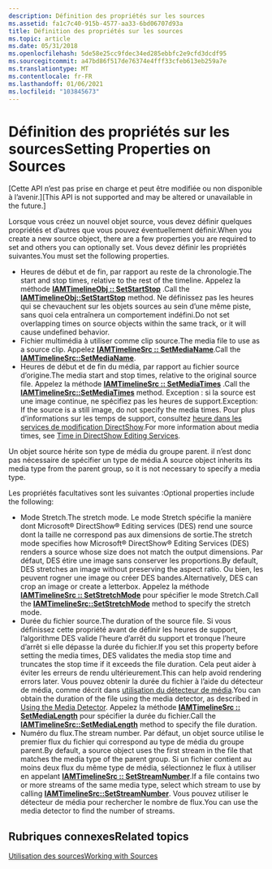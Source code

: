 ```yaml
---
description: Définition des propriétés sur les sources
ms.assetid: fa1c7c40-915b-4577-aa33-6bd06707d93a
title: Définition des propriétés sur les sources
ms.topic: article
ms.date: 05/31/2018
ms.openlocfilehash: 5de58e25cc9fdec34ed285ebbfc2e9cfd3dcdf95
ms.sourcegitcommit: a47bd86f517de76374e4fff33cfeb613eb259a7e
ms.translationtype: MT
ms.contentlocale: fr-FR
ms.lasthandoff: 01/06/2021
ms.locfileid: "103845673"
---
```

# <a name="setting-properties-on-sources"></a><span data-ttu-id="54fc0-103">Définition des propriétés sur les sources</span><span class="sxs-lookup"><span data-stu-id="54fc0-103">Setting Properties on Sources</span></span>

<span data-ttu-id="54fc0-104">\[Cette API n’est pas prise en charge et peut être modifiée ou non disponible à l’avenir.\]</span><span class="sxs-lookup"><span data-stu-id="54fc0-104">\[This API is not supported and may be altered or unavailable in the future.\]</span></span>

<span data-ttu-id="54fc0-105">Lorsque vous créez un nouvel objet source, vous devez définir quelques propriétés et d’autres que vous pouvez éventuellement définir.</span><span class="sxs-lookup"><span data-stu-id="54fc0-105">When you create a new source object, there are a few properties you are required to set and others you can optionally set.</span></span> <span data-ttu-id="54fc0-106">Vous devez définir les propriétés suivantes.</span><span class="sxs-lookup"><span data-stu-id="54fc0-106">You must set the following properties.</span></span>

-   <span data-ttu-id="54fc0-107">Heures de début et de fin, par rapport au reste de la chronologie.</span><span class="sxs-lookup"><span data-stu-id="54fc0-107">The start and stop times, relative to the rest of the timeline.</span></span> <span data-ttu-id="54fc0-108">Appelez la méthode [**IAMTimelineObj :: SetStartStop**](iamtimelineobj-setstartstop.md) .</span><span class="sxs-lookup"><span data-stu-id="54fc0-108">Call the [**IAMTimelineObj::SetStartStop**](iamtimelineobj-setstartstop.md) method.</span></span> <span data-ttu-id="54fc0-109">Ne définissez pas les heures qui se chevauchent sur les objets sources au sein d’une même piste, sans quoi cela entraînera un comportement indéfini.</span><span class="sxs-lookup"><span data-stu-id="54fc0-109">Do not set overlapping times on source objects within the same track, or it will cause undefined behavior.</span></span>
-   <span data-ttu-id="54fc0-110">Fichier multimédia à utiliser comme clip source.</span><span class="sxs-lookup"><span data-stu-id="54fc0-110">The media file to use as a source clip.</span></span> <span data-ttu-id="54fc0-111">Appelez [**IAMTimelineSrc :: SetMediaName**](iamtimelinesrc-setmedianame.md).</span><span class="sxs-lookup"><span data-stu-id="54fc0-111">Call the [**IAMTimelineSrc::SetMediaName**](iamtimelinesrc-setmedianame.md).</span></span>
-   <span data-ttu-id="54fc0-112">Heures de début et de fin du média, par rapport au fichier source d’origine.</span><span class="sxs-lookup"><span data-stu-id="54fc0-112">The media start and stop times, relative to the original source file.</span></span> <span data-ttu-id="54fc0-113">Appelez la méthode [**IAMTimelineSrc :: SetMediaTimes**](iamtimelinesrc-setmediatimes.md) .</span><span class="sxs-lookup"><span data-stu-id="54fc0-113">Call the [**IAMTimelineSrc::SetMediaTimes**](iamtimelinesrc-setmediatimes.md) method.</span></span> <span data-ttu-id="54fc0-114">Exception : si la source est une image continue, ne spécifiez pas les heures de support.</span><span class="sxs-lookup"><span data-stu-id="54fc0-114">Exception: If the source is a still image, do not specify the media times.</span></span> <span data-ttu-id="54fc0-115">Pour plus d’informations sur les temps de support, consultez [heure dans les services de modification DirectShow](time-in-directshow-editing-services.md).</span><span class="sxs-lookup"><span data-stu-id="54fc0-115">For more information about media times, see [Time in DirectShow Editing Services](time-in-directshow-editing-services.md).</span></span>

<span data-ttu-id="54fc0-116">Un objet source hérite son type de média du groupe parent. il n’est donc pas nécessaire de spécifier un type de média.</span><span class="sxs-lookup"><span data-stu-id="54fc0-116">A source object inherits its media type from the parent group, so it is not necessary to specify a media type.</span></span>

<span data-ttu-id="54fc0-117">Les propriétés facultatives sont les suivantes :</span><span class="sxs-lookup"><span data-stu-id="54fc0-117">Optional properties include the following:</span></span>

-   <span data-ttu-id="54fc0-118">Mode Stretch.</span><span class="sxs-lookup"><span data-stu-id="54fc0-118">The stretch mode.</span></span> <span data-ttu-id="54fc0-119">Le mode Stretch spécifie la manière dont Microsoft® DirectShow® Editing services (DES) rend une source dont la taille ne correspond pas aux dimensions de sortie.</span><span class="sxs-lookup"><span data-stu-id="54fc0-119">The stretch mode specifies how Microsoft® DirectShow® Editing Services (DES) renders a source whose size does not match the output dimensions.</span></span> <span data-ttu-id="54fc0-120">Par défaut, DES étire une image sans conserver les proportions.</span><span class="sxs-lookup"><span data-stu-id="54fc0-120">By default, DES stretches an image without preserving the aspect ratio.</span></span> <span data-ttu-id="54fc0-121">Ou bien, les peuvent rogner une image ou créer DES bandes.</span><span class="sxs-lookup"><span data-stu-id="54fc0-121">Alternatively, DES can crop an image or create a letterbox.</span></span> <span data-ttu-id="54fc0-122">Appelez la méthode [**IAMTimelineSrc :: SetStretchMode**](iamtimelinesrc-setstretchmode.md) pour spécifier le mode Stretch.</span><span class="sxs-lookup"><span data-stu-id="54fc0-122">Call the [**IAMTimelineSrc::SetStretchMode**](iamtimelinesrc-setstretchmode.md) method to specify the stretch mode.</span></span>
-   <span data-ttu-id="54fc0-123">Durée du fichier source.</span><span class="sxs-lookup"><span data-stu-id="54fc0-123">The duration of the source file.</span></span> <span data-ttu-id="54fc0-124">Si vous définissez cette propriété avant de définir les heures de support, l’algorithme DES valide l’heure d’arrêt du support et tronque l’heure d’arrêt si elle dépasse la durée du fichier.</span><span class="sxs-lookup"><span data-stu-id="54fc0-124">If you set this property before setting the media times, DES validates the media stop time and truncates the stop time if it exceeds the file duration.</span></span> <span data-ttu-id="54fc0-125">Cela peut aider à éviter les erreurs de rendu ultérieurement.</span><span class="sxs-lookup"><span data-stu-id="54fc0-125">This can help avoid rendering errors later.</span></span> <span data-ttu-id="54fc0-126">Vous pouvez obtenir la durée du fichier à l’aide du détecteur de média, comme décrit dans [utilisation du détecteur de média](using-the-media-detector.md).</span><span class="sxs-lookup"><span data-stu-id="54fc0-126">You can obtain the duration of the file using the media detector, as described in [Using the Media Detector](using-the-media-detector.md).</span></span> <span data-ttu-id="54fc0-127">Appelez la méthode [**IAMTimelineSrc :: SetMediaLength**](iamtimelinesrc-setmedialength.md) pour spécifier la durée du fichier.</span><span class="sxs-lookup"><span data-stu-id="54fc0-127">Call the [**IAMTimelineSrc::SetMediaLength**](iamtimelinesrc-setmedialength.md) method to specify the file duration.</span></span>
-   <span data-ttu-id="54fc0-128">Numéro du flux.</span><span class="sxs-lookup"><span data-stu-id="54fc0-128">The stream number.</span></span> <span data-ttu-id="54fc0-129">Par défaut, un objet source utilise le premier flux du fichier qui correspond au type de média du groupe parent.</span><span class="sxs-lookup"><span data-stu-id="54fc0-129">By default, a source object uses the first stream in the file that matches the media type of the parent group.</span></span> <span data-ttu-id="54fc0-130">Si un fichier contient au moins deux flux du même type de média, sélectionnez le flux à utiliser en appelant [**IAMTimelineSrc :: SetStreamNumber**](iamtimelinesrc-setstreamnumber.md).</span><span class="sxs-lookup"><span data-stu-id="54fc0-130">If a file contains two or more streams of the same media type, select which stream to use by calling [**IAMTimelineSrc::SetStreamNumber**](iamtimelinesrc-setstreamnumber.md).</span></span> <span data-ttu-id="54fc0-131">Vous pouvez utiliser le détecteur de média pour rechercher le nombre de flux.</span><span class="sxs-lookup"><span data-stu-id="54fc0-131">You can use the media detector to find the number of streams.</span></span>

## <a name="related-topics"></a><span data-ttu-id="54fc0-132">Rubriques connexes</span><span class="sxs-lookup"><span data-stu-id="54fc0-132">Related topics</span></span>

<dl> <dt>

[<span data-ttu-id="54fc0-133">Utilisation des sources</span><span class="sxs-lookup"><span data-stu-id="54fc0-133">Working with Sources</span></span>](working-with-sources.md)
</dt> </dl>

 

 



